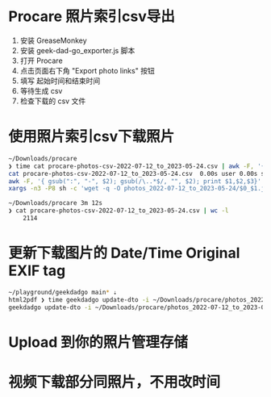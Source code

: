 # Procare 照片索引csv导出

1. 安装 GreaseMonkey
2. 安装 geek-dad-go_exporter.js 脚本
3. 打开 Procare
4. 点击页面右下角 "Export photo links" 按钮
5. 填写 起始时间和结束时间
6. 等待生成 csv
7. 检查下载的 csv 文件

# 使用照片索引csv下载照片

```bash
~/Downloads/procare
❯ time cat procare-photos-csv-2022-07-12_to_2023-05-24.csv | awk -F, '{ gsub(":", "-", $2); gsub(/\..*$/, "", $2); print $1,$2,$3}' | xargs -n3 -P8 sh -c 'wget -q -O photos_2022-07-12_to_2023-05-24/$0_$1.jpg $2'
cat procare-photos-csv-2022-07-12_to_2023-05-24.csv  0.00s user 0.00s system 0% cpu 2:07.15 total
awk -F, '{ gsub(":", "-", $2); gsub(/\..*$/, "", $2); print $1,$2,$3}'  0.04s user 0.01s system 0% cpu 2:53.29 total
xargs -n3 -P8 sh -c 'wget -q -O photos_2022-07-12_to_2023-05-24/$0_$1.jpg $2'  85.71s user 31.48s system 60% cpu 3:12.35 total

~/Downloads/procare 3m 12s
❯ cat procare-photos-csv-2022-07-12_to_2023-05-24.csv | wc -l
    2114
```

# 更新下载图片的 Date/Time Original EXIF tag

```bash
~/playground/geekdadgo main* ⇣
html2pdf ❯ time geekdadgo update-dto -i ~/Downloads/procare/photos_2022-07-12_to_2023-05-24
geekdadgo update-dto -i ~/Downloads/procare/photos_2022-07-12_to_2023-05-24  13.23s user 4.67s system 73% cpu 24.420 total

```

# Upload 到你的照片管理存储


# 视频下载部分同照片，不用改时间
